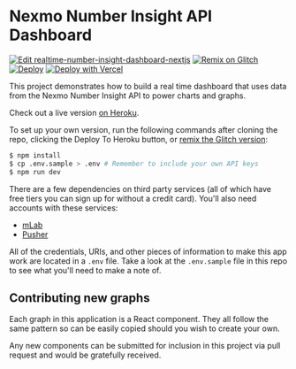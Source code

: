 # Nexmo Number Insight API Dashboard

[![Edit realtime-number-insight-dashboard-nextjs](https://codesandbox.io/static/img/play-codesandbox.svg)](https://codesandbox.io/s/github/nexmo-community/number-insight-dashboard-example/tree/master/) [![Remix on Glitch](https://cdn.glitch.com/2703baf2-b643-4da7-ab91-7ee2a2d00b5b%2Fremix-button.svg)](https://glitch.com/edit/#!/remix/nexmo-number-insight-dashboard) [![Deploy](https://www.herokucdn.com/deploy/button.svg)](https://heroku.com/deploy) [![Deploy with Vercel](https://vercel.com/button)](https://vercel.com/import/git?s=https%3A%2F%2Fgithub.com%2Fnexmo-community%2Fnumber-insight-dashboard-example&env=NEXMO_API_KEY&env=NEXMO_API_SECRET&env=MLAB_USERNAME&env=MLAB_PASSWORD&env=MLAB_URI&env=MLAB_COLLECTION_NAME&env=PUSHER_APP_ID&env=PUSHER_APP_KEY&env=PUSHER_APP_SECRET&env=PUSHER_APP_CLUSTER)

This project demonstrates how to build a real time dashboard that uses data from the Nexmo Number Insight API to power charts and graphs.

Check out a live version [on Heroku](https://nexmo-realtime-dashboard.herokuapp.com/).

To set up your own version, run the following commands after cloning the repo, clicking the Deploy To Heroku button, or [remix the Glitch version](https://glitch.com/edit/#!/nexmo-number-insight-dashboard):

```bash
$ npm install
$ cp .env.sample > .env # Remember to include your own API keys
$ npm run dev
```

There are a few dependencies on third party services (all of which have free tiers you can sign up for without a credit card). You'll also need accounts with these services:

- [mLab](https://mlab.com)
- [Pusher](https://www.pusher.com/)

All of the credentials, URIs, and other pieces of information to make this app work are located in a `.env` file. Take a look at the `.env.sample` file in this repo to see what you'll need to make a note of.

## Contributing new graphs

Each graph in this application is a React component. They all follow the same pattern so can be easily copied should you wish to create your own.

Any new components can be submitted for inclusion in this project via pull request and would be gratefully received.
